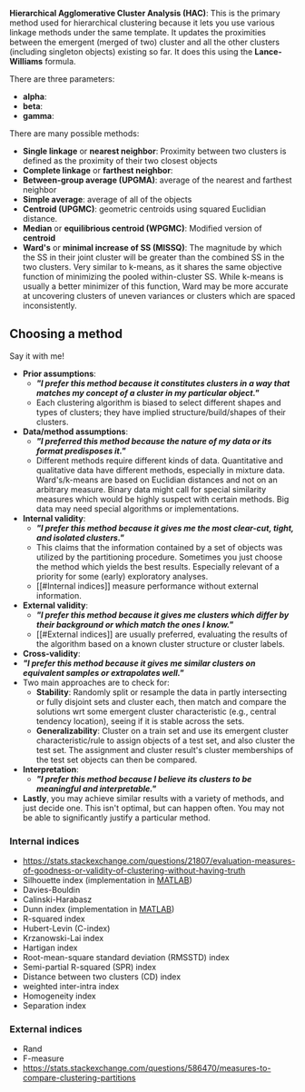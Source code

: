 **Hierarchical Agglomerative Cluster Analysis (HAC)**: This is the primary method used for hierarchical clustering because it lets you use various linkage methods under the same template.  It updates the proximities between the emergent (merged of two) cluster and all the other clusters (including singleton objects) existing so far.  It does this using the **Lance-Williams** formula.

There are three parameters:
- **alpha**: 
- **beta**: 
- **gamma**: 

There are many possible methods:
- **Single linkage** or **nearest neighbor**:  Proximity between two clusters is defined as the proximity of their two closest objects
- **Complete linkage** or **farthest neighbor**:
- **Between-group average (UPGMA)**: average of the nearest and farthest neighbor
- **Simple average**: average of all of the objects
- **Centroid (UPGMC)**: geometric centroids using squared Euclidian distance.  
- **Median** or **equilibrious centroid (WPGMC)**: Modified version of **centroid**
- **Ward's** or **minimal increase of SS (MISSQ)**: The magnitude by which the SS in their joint cluster will be greater than the combined SS in the two clusters.  Very similar to k-means, as it shares the same objective function of minimizing the pooled within-cluster SS.  While k-means is usually a better minimizer of this function, Ward may be more accurate at uncovering clusters of uneven variances or clusters which are spaced inconsistently.

## Choosing a method
Say it with me!
- **Prior assumptions**: 
	- ***"I prefer this method because it constitutes clusters in a way that matches my concept of a cluster in my particular object."***
	- Each clustering algorithm is biased to select different shapes and types of clusters; they have implied structure/build/shapes of their clusters.
- **Data/method assumptions**: 
	- ***"I preferred this method because the nature of my data or its format predisposes it."***
	- Different methods require different kinds of data.  Quantitative and qualitative data have different methods, especially in mixture data.  Ward's/k-means are based on Euclidian distances and not on an arbitrary measure.  Binary data might call for special similarity measures which would be highly suspect with certain methods.  Big data may need special algorithms or implementations.
- **Internal validity**: 
	- ***"I prefer this method because it gives me the most clear-cut, tight, and isolated clusters."***
	- This claims that the information contained by a set of objects was utilized by the partitioning procedure.  Sometimes you just choose the method which yields the best results.  Especially relevant of a priority for some (early) exploratory analyses.
	- [[#Internal indices]] measure performance without external information.
- **External validity**:
	- ***"I prefer this method because it gives me clusters which differ by their background or which match the ones I know."***
	- [[#External indices]] are usually preferred, evaluating the results of the algorithm based on a known cluster structure or cluster labels.
- **Cross-validity**:
- ***"I prefer this method because it gives me similar clusters on equivalent samples or extrapolates well."***
- Two main approaches are to check for:
	- **Stability**: Randomly split or resample the data in partly intersecting or fully disjoint sets and cluster each, then match and compare the solutions wrt some emergent cluster characteristic (e.g., central tendency location), seeing if it is stable across the sets.
	- **Generalizability**: Cluster on a train set and use its emergent cluster characteristic/rule to assign objects of a test set, and also cluster the test set.  The assignment and cluster result's cluster memberships of the test set objects can then be compared.
- **Interpretation**:
	- ***"I prefer this method because I believe its clusters to be meaningful and interpretable."***
- **Lastly**, you may achieve similar results with a variety of methods, and just decide one.  This isn't optimal, but can happen often.  You may not be able to significantly justify a particular method.

### Internal indices
- https://stats.stackexchange.com/questions/21807/evaluation-measures-of-goodness-or-validity-of-clustering-without-having-truth
- Silhouette index (implementation in [MATLAB](http://www.mathworks.com/help/stats/silhouette.html))
- Davies-Bouldin
- Calinski-Harabasz
- Dunn index (implementation in [MATLAB](http://www.mathworks.com/matlabcentral/fileexchange/27859-dunns-index))
- R-squared index
- Hubert-Levin (C-index)
- Krzanowski-Lai index
- Hartigan index
- Root-mean-square standard deviation (RMSSTD) index
- Semi-partial R-squared (SPR) index
- Distance between two clusters (CD) index
- weighted inter-intra index
- Homogeneity index
- Separation index

### External indices
- Rand
- F-measure
- https://stats.stackexchange.com/questions/586470/measures-to-compare-clustering-partitions

